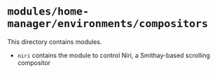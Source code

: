 # `modules/home-manager/environments/compositors`
This directory contains modules.
- `niri` contains the module to control Niri, a Smithay-based scrolling compositor
